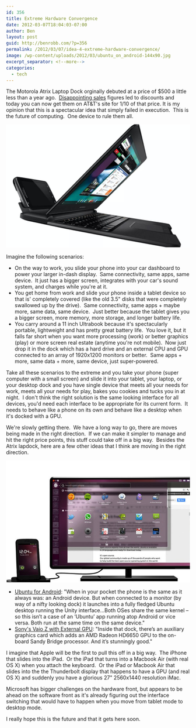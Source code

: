```yaml
---
id: 356
title: Extreme Hardware Convergence
date: 2012-03-07T18:04:03-07:00
author: Ben
layout: post
guid: http://benrobb.com/?p=356
permalink: /2012/03/07/idea-4-extreme-hardware-convergence/
image: /wp-content/uploads/2012/03/ubuntu_on_android-144x90.jpg
excerpt_separator: <!--more-->
categories:
  - tech
---
```


The Motorola Atrix Laptop Dock orginally debuted at a price of $500 a little less than a year ago.  [Disappointing sales](http://www.pcworld.com/article/224389/motorolas_xoom_and_atrix_duds.html) figures led to discounts and today you can now get them on AT&amp;T's site for 1/10 of that price.  It is my opinion that this is a spectacular idea that simply failed in execution.  This is the future of computing.  One device to rule them all.  

<!--more-->

![Plug the phone in the dock and you've got yourself a laptop](/assets/post_images/atrix_lapdock.jpg)

Imagine the following scenarios:

* On the way to work, you slide your phone into your car dashboard to power your larger in-dash display.  Same connectivity, same apps, same device.  It just has a bigger screen, integrates with your car's sound system, and charges while you're at it.
* You get home from work and slide your phone inside a tablet device so that is' completely covered (like the old 3.5" disks that were completely swallowed up by the drive).  Same connectivity, same apps + maybe more, same data, same device.  Just better because the tablet gives you a bigger screen, more memory, more storage, and longer battery life.
* You carry around a 11 inch Ultrabook because it's spectacularly portable, lightweight and has pretty great battery life.  You love it, but it falls far short when you want more processing (work) or better graphics (play) or more screen real estate (anytime you're not mobile).  Now just drop it in the dock which has a hard drive and an external CPU and GPU connected to an array of 1920x1200 monitors or better.  Same apps + more, same data + more, same device, just super-powered.

Take all these scenarios to the extreme and you take your phone (super computer with a small screen) and slide it into your tablet, your laptop, or your desktop dock and you have single device that meets all your needs for work, meets all your needs for play, bakes you cookies and tucks you in at night.  I don't think the right solution is the same looking interface for all devices, you'd need each interface to be appropriate for its current form.  It needs to behave like a phone on its own and behave like a desktop when it's docked with a GPU.

We're slowly getting there.  We have a long way to go, there are moves being made in the right direction.  If we can make it simpler to manage and hit the right price points, this stuff could take off in a big way.  Besides the Atrix lapdock, here are a few other ideas that I think are moving in the right direction.

![Ubuntu on Android, phone in a dock and a PC interface on the attached screen](/assets/post_images/ubuntu_on_android.jpg)

* [Ubuntu for Android](http://www.omgubuntu.co.uk/2012/02/ubuntu-for-android-announced/): "When in your pocket the phone is the same as it always was: an Android device. But when connected to a monitor (by way of a nifty looking dock) it launches into a fully fledged Ubuntu desktop running the Unity interface...Both OSes share the same kernel – so this isn’t a case of an ‘Ubuntu’ app running atop Android or vice versa. Both run at the same time on the same device."
* [Sony's Vaio Z with External GPU](http://www.pcgamer.com/2011/09/20/hands-on-with-sonys-external-graphics-card-its-superb/): "Inside that dock, there’s an auxiliary graphics card which adds an AMD Radeon HD6650 GPU to the on-board Sandy Bridge processor. And it’s stunningly good."

I imagine that Apple will be the first to pull this off in a big way.  The iPhone that slides into the iPad.  Or the iPad that turns into a Macbook Air (with real OS X) when you attach the keyboard.  Or the iPad or Macbook Air that slides into the the Thunderbolt display that happens to have a GPU (and real OS X) and suddenly you have a glorious 27" 2560x1440 resolution iMac.

Microsoft has bigger challenges on the hardware front, but appears to be ahead on the software front as it's already figuring out the interface switching that would have to happen when you move from tablet mode to desktop mode.

I really hope this is the future and that it gets here soon.